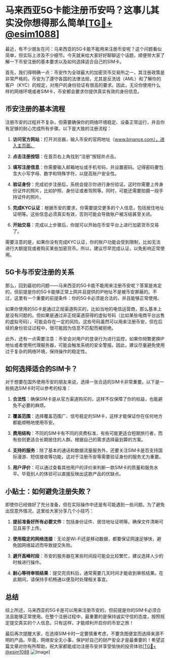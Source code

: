 # 马来西亚5G卡能注册币安吗？这事儿其实没你想得那么简单[[TG💪+ @esim1088](https://t.me/s/esim1088)]

最近，有不少朋友在问：马来西亚的5G卡能不能用来注册币安呢？这个问题看似简单，但实际上涉及不少细节。今天就来给大家好好聊聊这个话题，顺便带大家了解一下币安注册的基本要求以及如何选择适合自己的SIM卡。

首先，我们得明确一点：币安作为全球最大的加密货币交易所之一，其注册政策是非常严格的。币安为了遵守各国的法律法规，尤其是反洗钱（AML）和了解你的客户（KYC）的规定，对用户的身份验证有很高的要求。因此，无论你使用什么样的网络环境或者SIM卡，币安都会要求你提供真实有效的身份信息。

## 币安注册的基本流程

注册币安的过程并不复杂，但需要确保你的网络环境稳定、设备正常运行，并且你有足够的耐心完成所有步骤。以下是大致的注册流程：

1. **访问官方网站**：打开浏览器，输入币安的官网地址（www.binance.com），进入主页面。
   
2. **点击注册按钮**：在首页右上角找到“注册”按钮并点击。

3. **填写注册信息**：你需要输入邮箱地址或手机号码，并设置密码。记得密码要包含大小写字母、数字和特殊字符，以提高账户安全性。

4. **验证身份**：完成初步注册后，系统会提示你进行身份验证。这时你需要上传身份证件的照片，比如护照、身份证或者驾照等。同时，可能还需要拍摄一段手持证件的照片。

5. **完成KYC认证**：根据币安的要求，你需要提交更多的个人信息，包括居住地址证明等。这些信息必须真实有效，否则可能会导致账户被冻结甚至关闭。

6. **开始交易**：完成以上步骤后，你就可以开始在币安平台上进行加密货币交易了。

需要注意的是，如果你没有完成KYC认证，你的账户功能会受到限制，比如无法进行大额提现或者购买某些加密货币。所以，建议尽早完成认证，以免影响正常使用。

## 5G卡与币安注册的关系

那么，回到最初的问题——马来西亚的5G卡能不能用来注册币安呢？答案是肯定的，但前提是你的5G卡能够正常上网并且提供的IP地址不是被币安屏蔽的。不过，这里有一个重要的前提条件：你的5G卡必须是合法的，并且能够正常使用。

如果你使用的5G卡是通过正规渠道购买的，比如当地的电信运营商，那么基本上是没有问题的。但如果是通过非正规渠道获得的虚拟号码（比如某些电商平台出售的虚拟号码），可能会存在一定的风险。这些号码虽然可以用来注册币安，但在后续的身份验证过程中，很可能因为信息不匹配而被拒绝。

此外，还有一点需要注意：币安会对用户的登录行为进行监控，如果你频繁更换IP地址或者使用代理服务器，可能会触发系统的安全警报。因此，建议尽量避免使用过于复杂的网络环境，保持操作的稳定性。

## 如何选择适合的SIM卡？

对于想要在国外使用币安的朋友来说，选择一张合适的SIM卡非常重要。以下是一些挑选SIM卡时可以参考的标准：

1. **合法性**：确保SIM卡是从官方渠道购买的，这样不仅保障了你的权益，也能避免不必要的麻烦。

2. **覆盖范围**：选择覆盖范围广、信号稳定的SIM卡，这样才能保证你在任何地方都能顺畅地使用币安。

3. **费用结构**：不同的SIM卡有不同的资费标准，有些可能更适合短期旅行者，而有些则更适合长期居住的人群。根据自己的需求选择最划算的方案。

4. **支持的服务**：除了基本的通话和数据流量服务外，还要关注SIM卡是否支持国际漫游、短信接收等功能，这对于注册币安等需要验证身份的服务尤为重要。

5. **用户评价**：可以通过查看其他用户的评价来判断一款SIM卡的质量和服务水平。毕竟别人的体验可以直接反映出这款产品的优缺点。

## 小贴士：如何避免注册失败？

即使你已经做好了充分准备，但在实际操作中还是有可能遇到一些问题。为了避免出现意外情况，这里给大家分享几个小技巧：

1. **提前准备好所有必要文件**：包括身份证件、居住地址证明等。确保文件清晰可见且易于上传。

2. **使用稳定的网络连接**：无论是Wi-Fi还是移动数据，都要保证网速足够快，避免因网络延迟而导致提交失败。

3. **避开高峰时段**：币安的服务器在某些时间段可能会比较繁忙，建议选择人少的时候进行操作。

4. **耐心等待审核结果**：提交完资料后，通常需要几天时间才能收到审核结果。在此期间，请保持手机畅通以便及时处理相关事宜。

## 总结

综上所述，马来西亚的5G卡是可以用来注册币安的，但前提是你的SIM卡必须合法且能够正常使用。在整个注册过程中，最重要的是保持诚实守信的态度，按照规定提交真实的个人信息。只有这样，才能顺利开启你的币安之旅！

最后再次提醒大家，在选择SIM卡时一定要慎重考虑，不要贪图便宜而选择来源不明的产品。毕竟，网络安全无小事，保护好自己的财产安全才是最重要的！希望这篇文章对你有所帮助，祝大家都能成功注册币安并享受愉快的投资体验[[TG💪+ @esim1088](https://t.me/s/esim1088) ![Image](https://i.postimg.cc/4NQfJmqS/Snipaste-2025-05-13-00-14-12.png)]